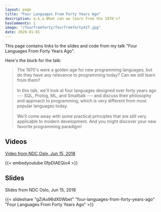 ```yaml
---
layout: page
title: "Four Languages From Forty Years Ago"
description: a.k.a What can we learn from the 1970's?
hasComments: 1
image: "/fourfromforty/fourfromforty427.jpg"
date: 2020-01-01
---
```


This page contains links to the slides and code from my talk "Four Languages From Forty Years Ago".

Here's the blurb for the talk:

> The 1970's were a golden age for new programming languages, but do they have any relevance to programming today? Can we still learn from them?\
> \
> In this talk, we'll look at four languages designed over forty years ago --- SQL, Prolog, ML, and Smalltalk --- and discuss their philosophy and approach to programming, which is very different from most popular languages today.\
> \
> We'll come away with some practical principles that are still very applicable to modern development. And you might discover your new favorite programming paradigm!


## Videos

[Video from NDC Oslo, Jun 15, 2018](https://www.youtube.com/watch?v=0fpDlAEQio4)

{{< embedyoutube 0fpDlAEQio4 >}}

## Slides

Slides from NDC Oslo, Jun 15, 2018

{{< slideshare "gZiAo96dX0Wbet" "four-languages-from-forty-years-ago" "Four Languages From Forty Years Ago" >}}


